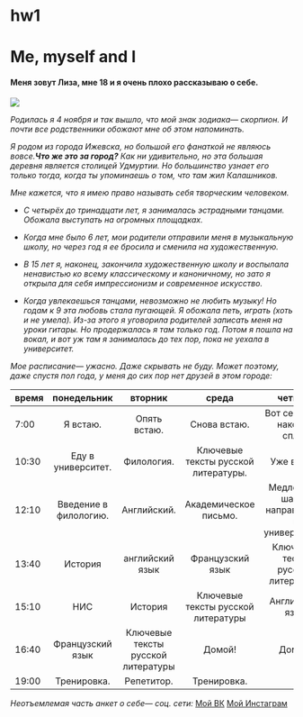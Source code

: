 # hw1
# Me, myself and I

#### Меня зовут Лиза, мне 18 и я очень плохо рассказываю о себе. 
![](https://pp.userapi.com/c824409/v824409225/6b382/fFHIewKz-r4.jpg)

*Родилась я 4 ноября и так вышло, что мой знак зодиака— скорпион. И почти все родственники обожают мне об этом напоминать.*

*Я родом из города Ижевска, но большой его фанаткой не являюсь вовсе.**Что же это за город?** Как ни удивительно, но эта большая деревня является столицей Удмуртии. Но большинство узнает его только тогда, когда ты упоминаешь о том, что там жил Калашников.*

*Мне кажется, что я имею право называть себя творческим человеком.*
+ _С четырёх до тринадцати лет, я занималась эстрадными танцами. Обожала выступать на огромных площадках._
- _Когда мне было 6 лет, мои родители отправили меня в музыкальную школу, но через год я ее бросила и сменила на художественную._
+ _В 15 лет я, наконец, закончила художественную школу и воспылала ненавистью ко всему классическому и каноничному, но зато я открыла для себя импрессионизм и современное искусство._
- _Когда увлекаешься танцами, невозможно не любить музыку! Но годам к 9 эта любовь стала пугающей. Я обожала петь, играть (хоть и не умела). Из-за этого я уговорила родителей записать меня на уроки гитары. Но продержалась я там только год. Потом я пошла на вокал, и вот уж там я занималась до тех пор, пока не уехала в университет._

_Мое расписание— ужасно. Даже скрывать не буду. Может поэтому, даже спустя пол года, у меня до сих пор нет друзей в этом городе:_

время|понедельник|вторник|среда|четверг|пятница
---|:---:|:---:|:---:|:---:|---:
7:00|Я встаю.|Опять встаю.|Снова встаю.|Вот сегодня я наконец сплю.|Встаю и люблю мир.
10:30|Еду в университет.|Филология.|Ключевые тексты русской литературы.|Уже встаю.|Цифровая грамотность.
12:10|Введение в филологию.|Английский.|Академическое письмо.|Медленным шагом направляюсь к университету.|Введение в филологию.
13:40|История|английский язык|Французский язык|Ключевые тесты русской литературы|Цифровая грамотность
15:10|НИС|История|Ключевые тексты русской литературы|Английский язык|Окно! За какие грехи!?
16:40|Французский язык|Ключевые тексты русской литературы|Домой!|Домой!|Французский.
19:00|Тренировка.|Репетитор.|Тренировка.|-|Репетитор.

_Неотъемлемая часть анкет о себе— соц. сети:_
[Мой ВК](https://vk.com/stay_strong_with_demi)
[Мой Инстаграм](https://www.instagram.com/liz____z/)


